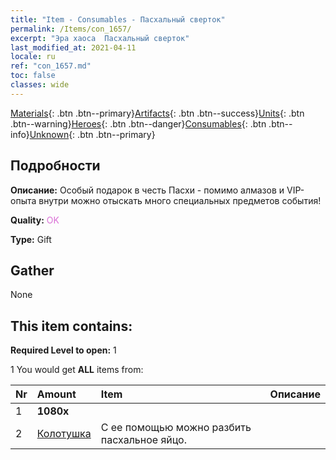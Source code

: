 ```yaml
---
title: "Item - Consumables - Пасхальный сверток"
permalink: /Items/con_1657/
excerpt: "Эра хаоса  Пасхальный сверток"
last_modified_at: 2021-04-11
locale: ru
ref: "con_1657.md"
toc: false
classes: wide
---
```

 [Materials](/ru/Items/){: .btn .btn--primary}[Artifacts](/ru/Items/Artifacts/){: .btn .btn--success}[Units](/ru/Items/Units/){: .btn .btn--warning}[Heroes](/ru/Items/Heroes/){: .btn .btn--danger}[Consumables](/ru/Items/Consumables/){: .btn .btn--info}[Unknown](/ru/Items/Unknown/){: .btn .btn--primary}

## Подробности
 **Описание:** Особый подарок в честь Пасхи - помимо алмазов и VIP-опыта внутри можно отыскать много специальных предметов события!

 **Quality:** <span style="color: #DA70D6">OK</span>

 **Type:** Gift

## Gather

  None

## This item contains:

 **Required Level to open:** 1

 1 You would get **ALL** items  from:

  | Nr | Amount |     Item    | Описание |
  |:---|:-------|:------------|:-----------:|
  | 1 |  **1080x** | <i class="fas fa-gem"/> |  | 
  | 2 | [Колотушка](/ru/Items/con_538/) | С ее помощью можно разбить пасхальное яйцо. | 
